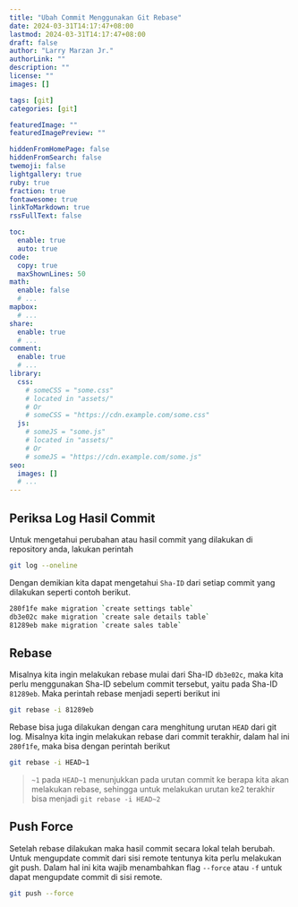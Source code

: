 ```yaml
---
title: "Ubah Commit Menggunakan Git Rebase"
date: 2024-03-31T14:17:47+08:00
lastmod: 2024-03-31T14:17:47+08:00
draft: false
author: "Larry Marzan Jr."
authorLink: ""
description: ""
license: ""
images: []

tags: [git]
categories: [git]

featuredImage: ""
featuredImagePreview: ""

hiddenFromHomePage: false
hiddenFromSearch: false
twemoji: false
lightgallery: true
ruby: true
fraction: true
fontawesome: true
linkToMarkdown: true
rssFullText: false

toc:
  enable: true
  auto: true
code:
  copy: true
  maxShownLines: 50
math:
  enable: false
  # ...
mapbox:
  # ...
share:
  enable: true
  # ...
comment:
  enable: true
  # ...
library:
  css:
    # someCSS = "some.css"
    # located in "assets/"
    # Or
    # someCSS = "https://cdn.example.com/some.css"
  js:
    # someJS = "some.js"
    # located in "assets/"
    # Or
    # someJS = "https://cdn.example.com/some.js"
seo:
  images: []
  # ...
---
```

## Periksa Log Hasil Commit
Untuk mengetahui perubahan atau hasil commit yang dilakukan di repository anda, lakukan perintah
```bash
git log --oneline
```
Dengan demikian kita dapat mengetahui `Sha-ID` dari setiap commit yang dilakukan seperti contoh berikut.
```bash
280f1fe make migration `create settings table`
db3e02c make migration `create sale details table`
81289eb make migration `create sales table`
```
## Rebase
Misalnya kita ingin melakukan rebase mulai dari Sha-ID `db3e02c`, maka kita perlu menggunakan Sha-ID sebelum commit tersebut, yaitu pada Sha-ID `81289eb`. Maka perintah rebase menjadi seperti berikut ini
```bash
git rebase -i 81289eb
```
Rebase bisa juga dilakukan dengan cara menghitung urutan `HEAD` dari git log. Misalnya kita ingin melakukan rebase dari commit terakhir, dalam hal ini `280f1fe`, maka bisa dengan perintah berikut
```bash
git rebase -i HEAD~1
```
> `~1` pada `HEAD~1` menunjukkan pada urutan commit ke berapa kita akan melakukan rebase, sehingga untuk melakukan urutan ke2 terakhir bisa menjadi `git rebase -i HEAD~2`

## Push Force
Setelah rebase dilakukan maka hasil commit secara lokal telah berubah. Untuk mengupdate commit dari sisi remote tentunya kita perlu melakukan git push. Dalam hal ini kita wajib menambahkan flag `--force` atau `-f` untuk dapat mengupdate commit di sisi remote.
```bash
git push --force
